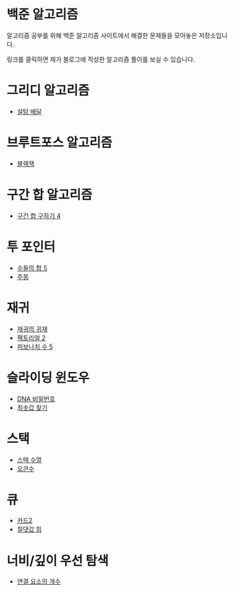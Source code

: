 # 백준 알고리즘
알고리즘 공부를 위해 백준 알고리즘 사이트에서 해결한 문제들을 모아놓은 저장소입니다.

링크를 클릭하면 제가 블로그에 작성한 알고리즘 풀이를 보실 수 있습니다.
#
# 그리디 알고리즘
+ [설탕 배달](https://itknowledgewarehouse.tistory.com/197)

#
# 브루트포스 알고리즘
+ [블랙잭](https://itknowledgewarehouse.tistory.com/237)

#
# 구간 합 알고리즘
+ [구간 합 구하기 4](https://itknowledgewarehouse.tistory.com/263)

#
# 투 포인터
+ [수들의 합 5](https://itknowledgewarehouse.tistory.com/270)
+ [주몽](https://itknowledgewarehouse.tistory.com/273)
#
# 재귀
+ [재귀의 귀재](https://itknowledgewarehouse.tistory.com/272)
+ [팩토리얼 2](https://itknowledgewarehouse.tistory.com/275)
+ [피보나치 수 5](https://itknowledgewarehouse.tistory.com/276)
#

# 슬라이딩 윈도우
+ [DNA 비밀번호](https://itknowledgewarehouse.tistory.com/280)
+ [최솟값 찾기](https://itknowledgewarehouse.tistory.com/295)
#

# 스택
+ [스택 수열](https://itknowledgewarehouse.tistory.com/296)
+ [오큰수](https://itknowledgewarehouse.tistory.com/297)
#

# 큐
+ [카드2](https://itknowledgewarehouse.tistory.com/299)
+ [절댓값 힙](https://itknowledgewarehouse.tistory.com/300)
#

# 너비/깊이 우선 탐색
+ [연결 요소의 개수](https://itknowledgewarehouse.tistory.com/304)
